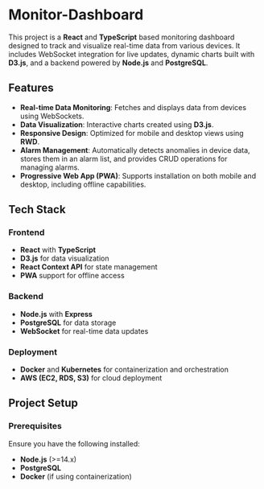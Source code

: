 # Monitor-Dashboard
This project is a **React** and **TypeScript** based monitoring dashboard designed to track and visualize real-time data from various devices. It includes WebSocket integration for live updates, dynamic charts built with **D3.js**, and a backend powered by **Node.js** and **PostgreSQL**.

## Features

- **Real-time Data Monitoring**: Fetches and displays data from devices using WebSockets.
- **Data Visualization**: Interactive charts created using **D3.js**.
- **Responsive Design**: Optimized for mobile and desktop views using **RWD**.
- **Alarm Management**: Automatically detects anomalies in device data, stores them in an alarm list, and provides CRUD operations for managing alarms.
- **Progressive Web App (PWA)**: Supports installation on both mobile and desktop, including offline capabilities.

## Tech Stack

### Frontend
- **React** with **TypeScript**
- **D3.js** for data visualization
- **React Context API** for state management
- **PWA** support for offline access

### Backend
- **Node.js** with **Express**
- **PostgreSQL** for data storage
- **WebSocket** for real-time data updates

### Deployment
- **Docker** and **Kubernetes** for containerization and orchestration
- **AWS (EC2, RDS, S3)** for cloud deployment

## Project Setup

### Prerequisites

Ensure you have the following installed:

- **Node.js** (>=14.x)
- **PostgreSQL**
- **Docker** (if using containerization)

